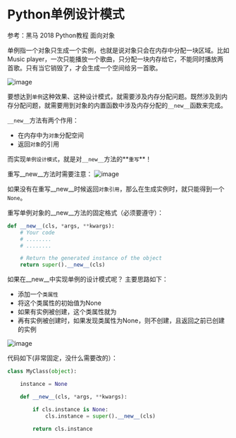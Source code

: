 # Python单例设计模式

参考：黑马 2018 Python教程 面向对象

单例指一个对象只生成一个实例，也就是说对象只会在内存中分配一块区域。比如Music player，一次只能播放一个歌曲，只分配一块内存给它，不能同时播放两首歌。只有当它销毁了，才会生成一个空间给另一首歌。

![image](https://user-images.githubusercontent.com/14041622/48303879-5a97b600-e54b-11e8-9379-2cf79761dfe7.png)

要想达到`单例`这种效果、这种设计模式，就需要涉及内存分配问题。既然涉及到内存分配问题，就需要用到对象的内置函数中涉及内存分配的`__new__`函数来完成。

`__new__`方法有两个作用：
- 在内存中为`对象`分配空间
- 返回`对象`的引用

而实现`单例设计模式`，就是对`__new__`方法的**`重写`**！

重写__new__方法时需要注意：
![image](https://user-images.githubusercontent.com/14041622/48303949-6d5eba80-e54c-11e8-94fb-a19c7d010fd9.png)

如果没有在重写__new__时候返回`对象引用`，那么在生成实例时，就只能得到一个`None`。

重写单例对象的__new__方法的固定格式（必须要遵守）：
```py
def __new__(cls, *args, **kwargs):
    # Your code
    # ........
    # ........

    # Return the generated instance of the object
    return super().__new__(cls)
```


如果在__new__中实现单例的设计模式呢？
主要思路如下：
- 添加一个`类属性`
- 将这个类属性的初始值为None
- 如果有实例被创建，这个类属性就为
- 再有实例被创建时，如果发现类属性为None，则不创建，且返回之前已创建的实例

![image](https://user-images.githubusercontent.com/14041622/48304051-deeb3880-e54d-11e8-96be-e49ce3294daf.png)

代码如下(非常固定，没什么需要改的）：
```py
class MyClass(object):

    instance = None

    def __new__(cls, *args, **kwargs):

        if cls.instance is None:
            cls.instance = super().__new__(cls)
            
        return cls.instance
```